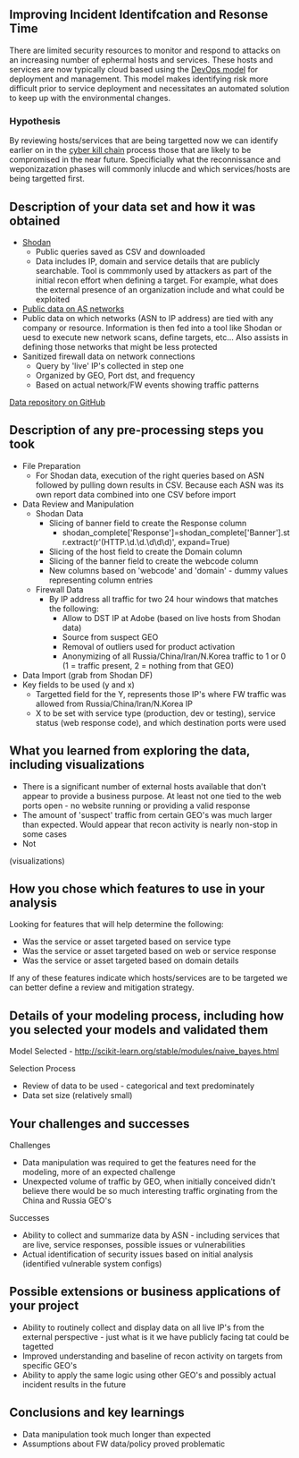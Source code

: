 
## Improving Incident Identifcation and Resonse Time
There are limited security resources to monitor and respond to attacks on an increasing number of ephermal hosts and services. These hosts and services are now typically cloud based using the [DevOps model](https://en.wikipedia.org/wiki/DevOps) for deployment and management. This model makes identifying risk more difficult prior to service deployment and necessitates an automated solution to keep up with the environmental changes. 

### Hypothesis
By reviewing hosts/services that are being targetted now we can identify earlier on in the [cyber kill chain](https://en.wikipedia.org/wiki/Kill_chain) process those that are likely to be compromised in the near future. Specificially what the reconnissance and weponizazation phases will commonly inlucde and which services/hosts are being targetted first. 

## Description of your data set and how it was obtained
* [Shodan](https://www.shodan.io/)
  * Public queries saved as CSV and downloaded
  * Data includes IP, domain and service details that are publicly searchable. Tool is commmonly used by attackers as part of the initial recon effort when defining a target. For example, what does the external presence of an organization include and what could be exploited
* [Public data on AS networks](https://en.wikipedia.org/wiki/Autonomous_system_(Internet))
 * Public data on which networks (ASN to IP address) are tied with any company or resource. Information is then fed into a tool like Shodan or uesd to execute new network scans, define targets, etc... Also assists in defining those networks that might be less protected
* Sanitized firewall data on network connections
  * Query by 'live' IP's collected in step one
  * Organized by GEO, Port dst, and frequency
  * Based on actual network/FW events showing traffic patterns

[Data repository on GitHub](https://github.com/dsarona/ds_class/tree/master/Project/data)

## Description of any pre-processing steps you took
* File Preparation
  * For Shodan data, execution of the right queries based on ASN followed by pulling down results in CSV. Because each ASN was its own report data combined into one CSV before import
* Data Review and Manipulation
  * Shodan Data
    * Slicing of banner field to create the Response column
       * shodan_complete['Response']=shodan_complete['Banner'].str.extract(r'(HTTP.\d.\d.\d\d\d)', expand=True)
    * Slicing of the host field to create the Domain column
    * Slicing of the banner field to create the webcode column
    * New columns based on 'webcode' and 'domain' - dummy values representing column entries
  * Firewall Data
    * By IP address all traffic for two 24 hour windows that matches the following:
        * Allow to DST IP at Adobe (based on live hosts from Shodan data)
        * Source from suspect GEO
        * Removal of outliers used for product activation
        * Anonymizing of all Russia/China/Iran/N.Korea traffic to 1 or 0 (1 = traffic present, 2 = nothing from that GEO)
* Data Import (grab from Shodan DF)
* Key fields to be used (y and x)
   * Targetted field for the Y, represents those IP's where FW traffic was allowed from Russia/China/Iran/N.Korea IP
   * X to be set with service type (production, dev or testing), service status (web response code), and which destination ports were used 

## What you learned from exploring the data, including visualizations
* There is a significant number of external hosts available that don't appear to provide a business purpose. At least not one tied to the web ports open - no website running or providing a valid response
* The amount of 'suspect' traffic from certain GEO's was much larger than expected. Would appear that recon activity is nearly non-stop in some cases
* Not 

(visualizations)

## How you chose which features to use in your analysis
Looking for features that will help determine the following:
* Was the service or asset targeted based on service type
* Was the service or asset targeted based on web or service response
* Was the service or asset targeted based on domain details 

If any of these features indicate which hosts/services are to be targeted we can better define a review and mitigation strategy. 

## Details of your modeling process, including how you selected your models and validated them
Model Selected - http://scikit-learn.org/stable/modules/naive_bayes.html

Selection Process
* Review of data to be used - categorical and text predominately
* Data set size (relatively small)

## Your challenges and successes
Challenges
* Data manipulation was required to get the features need for the modeling, more of an expected challenge
* Unexpected volume of traffic by GEO, when initially conceived didn't believe there would be so much interesting traffic orginating from the China and Russia GEO's

Successes
* Ability to collect and summarize data by ASN - including services that are live, service responses, possible issues or vulnerabilities
* Actual identification of security issues based on initial analysis (identified vulnerable system configs)

## Possible extensions or business applications of your project
* Ability to routinely collect and display data on all live IP's from the external perspective - just what is it we have publicly facing tat could be tagetted
* Improved understanding and baseline of recon activity on targets from specific GEO's
* Ability to apply the same logic using other GEO's and possibly actual incident results in the future

## Conclusions and key learnings
* Data manipulation took much longer than expected
* Assumptions about FW data/policy proved problematic
